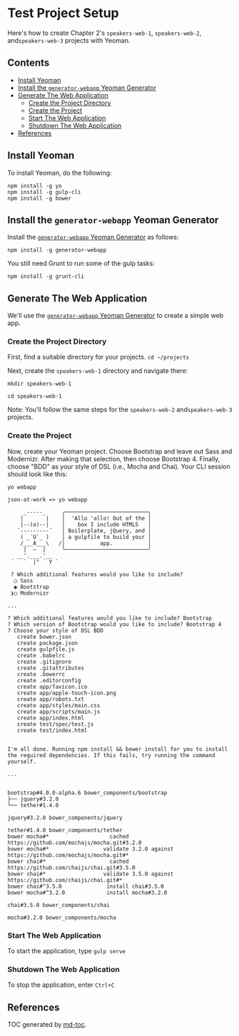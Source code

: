 Test Project Setup
==================
Here's how to create Chapter 2's `speakers-web-1`, `speakers-web-2`, and`speakers-web-3` projects with Yeoman.


## Contents
- [Install Yeoman](#install-yeoman)
- [Install the `generator-webapp` Yeoman Generator](#install-the-generator-webapp-yeoman-generator)
- [Generate The Web Application](#generate-the-web-application)
    - [Create the Project Directory](#create-the-project-directory)
    - [Create the Project](#create-the-project)
    - [Start The Web Application](#start-the-web-application)
    - [Shutdown The Web Application](#shutdown-the-web-application)
- [References](#references)


## Install Yeoman
To install Yeoman, do the following:
```
npm install -g yo
npm install -g gulp-cli
npm install -g bower
```


## Install the `generator-webapp` Yeoman Generator
Install the [`generator-webapp` Yeoman Generator](https://github.com/yeoman/generator-webapp) as follows:
```
npm install -g generator-webapp
```

You still need Grunt to run some of the gulp tasks:
```
npm install -g grunt-cli
```


## Generate The Web Application
We'll use the [`generator-webapp` Yeoman Generator](https://github.com/yeoman/generator-webapp) to create a simple web app.

### Create the Project Directory
First, find a suitable directory for your projects.
`cd ~/projects`

Next, create the `speakers-web-1` directory and navigate there:
```
mkdir speakers-web-1

cd speakers-web-1
```

Note: You'll follow the same steps for the `speakers-web-2` and`speakers-web-3` projects.

### Create the Project
Now, create your Yeoman project. Choose Bootstrap and leave out Sass and Modernizr.
After making that selection, then choose Bootstrap 4. Finally, choose "BDD" as your style of DSL (i.e., Mocha and Chai). Your CLI session should look like this:

```
yo webapp

json-at-work => yo webapp

     _-----_     ╭──────────────────────────╮
    |       |    │  'Allo 'allo! Out of the │
    |--(o)--|    │    box I include HTML5   │
   `---------´   │ Boilerplate, jQuery, and │
    ( _´U`_ )    │ a gulpfile to build your │
    /___A___\   /│           app.           │
     |  ~  |     ╰──────────────────────────╯
   __'.___.'__
 ´   `  |° ´ Y `

 ? Which additional features would you like to include?
  ◯ Sass
  ◉ Bootstrap
 ❯◯ Modernizr

...

? Which additional features would you like to include? Bootstrap
? Which version of Bootstrap would you like to include? Bootstrap 4
? Choose your style of DSL BDD
   create bower.json
   create package.json
   create gulpfile.js
   create .babelrc
   create .gitignore
   create .gitattributes
   create .bowerrc
   create .editorconfig
   create app/favicon.ico
   create app/apple-touch-icon.png
   create app/robots.txt
   create app/styles/main.css
   create app/scripts/main.js
   create app/index.html
   create test/spec/test.js
   create test/index.html


I'm all done. Running npm install && bower install for you to install the required dependencies. If this fails, try running the command yourself.

...


bootstrap#4.0.0-alpha.6 bower_components/bootstrap
├── jquery#3.2.0
└── tether#1.4.0

jquery#3.2.0 bower_components/jquery

tether#1.4.0 bower_components/tether
bower mocha#*                   cached https://github.com/mochajs/mocha.git#3.2.0
bower mocha#*                 validate 3.2.0 against https://github.com/mochajs/mocha.git#*
bower chai#*                    cached https://github.com/chaijs/chai.git#3.5.0
bower chai#*                  validate 3.5.0 against https://github.com/chaijs/chai.git#*
bower chai#^3.5.0              install chai#3.5.0
bower mocha#^3.2.0             install mocha#3.2.0

chai#3.5.0 bower_components/chai

mocha#3.2.0 bower_components/mocha

```

### Start The Web Application
To start the application, type `gulp serve`

### Shutdown The Web Application
To stop the application, enter `Ctrl+C`


## References
TOC generated by [md-toc](https://www.npmjs.com/package/md-toc).
